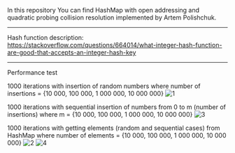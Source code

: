 In this repository You can find HashMap with open addressing and quadratic probing collision resolution implemented by Artem Polishchuk.

**********

Hash function description:
https://stackoverflow.com/questions/664014/what-integer-hash-function-are-good-that-accepts-an-integer-hash-key

**********

Performance test

1000 iterations with insertion of random numbers where  number of insertions = {10 000, 100 000, 1 000 000, 10 000 000}
![1](https://user-images.githubusercontent.com/58078781/84572748-db143d80-ada4-11ea-9bd9-c62673148922.jpg)

1000 iterations with sequential insertion of numbers from 0 to m (number of insertions) where m = {10 000, 100 000, 1 000 000, 10 000 000}
![3](https://user-images.githubusercontent.com/58078781/84572782-0bf47280-ada5-11ea-93ef-b787a1dcc2e1.jpg)

1000 iterations with getting elements (random and sequential cases) from HashMap where number of elements = {10 000, 100 000, 1 000 000, 10 000 000}
![2](https://user-images.githubusercontent.com/58078781/84572762-f2532b00-ada4-11ea-9b70-12b05d390218.png)
![4](https://user-images.githubusercontent.com/58078781/84572796-1adb2500-ada5-11ea-91be-e1cd3ce5605d.jpg)
